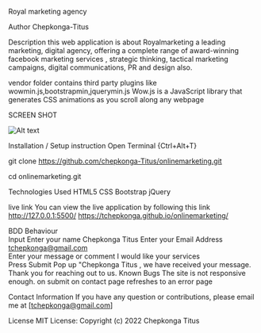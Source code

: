 Royal marketing agency

Author
Chepkonga-Titus

Description
this web application is about Royalmarketing  a leading marketing, digital agency, offering a complete range of award-winning facebook marketing services , strategic thinking, tactical marketing campaigns, digital communications, PR and design also.

vendor folder
contains third party plugins like wowmin.js,bootstrapmin,jquerymin.js
Wow.js is a JavaScript library that generates CSS animations as you scroll along any webpage

SCREEN SHOT

![Alt text](../../../../../../../C:/Users/tchepkonga/Desktop/moringawork/week3ip/resources/images/Screenshot.png)


Installation / Setup instruction
Open Terminal {Ctrl+Alt+T}

git clone https://github.com/chepkonga-Titus/onlinemarketing.git

cd onlinemarketing.git






Technologies Used
HTML5
CSS
Bootstrap
jQuery

live link
You can view the live application by following this link
http://127.0.0.1:5500/
https://tchepkonga.github.io/onlinemarketing/

BDD
Behaviour	
Input
Enter your name	Chepkonga Titus	
Enter your Email Address
tchepkonga@gmail.com	
Enter your message or comment
I would like your services	
Press Submit
Pop up "Chepkonga Titus , we have received your message. Thank you for reaching out to us.
Known Bugs
The site is not responsive enough.
on submit on contact page refreshes to an error page


Contact Information
If you have any question or contributions, please email me at [tchepkonga@gmail.com]

License
MIT License:
Copyright (c) 2022 Chepkonga Titus